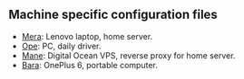 ## Machine specific configuration files

- [Mera](https://onepiece.fandom.com/wiki/Mera_Mera_no_Mi): Lenovo laptop, home server.
- [Ope](https://onepiece.fandom.com/wiki/Ope_Ope_no_Mi): PC, daily driver.
- [Mane](https://onepiece.fandom.com/wiki/Mane_Mane_no_Mi): Digital Ocean VPS, reverse proxy for home server.
- [Bara](https://onepiece.fandom.com/wiki/Bara_Bara_no_Mi): OnePlus 6, portable computer.
